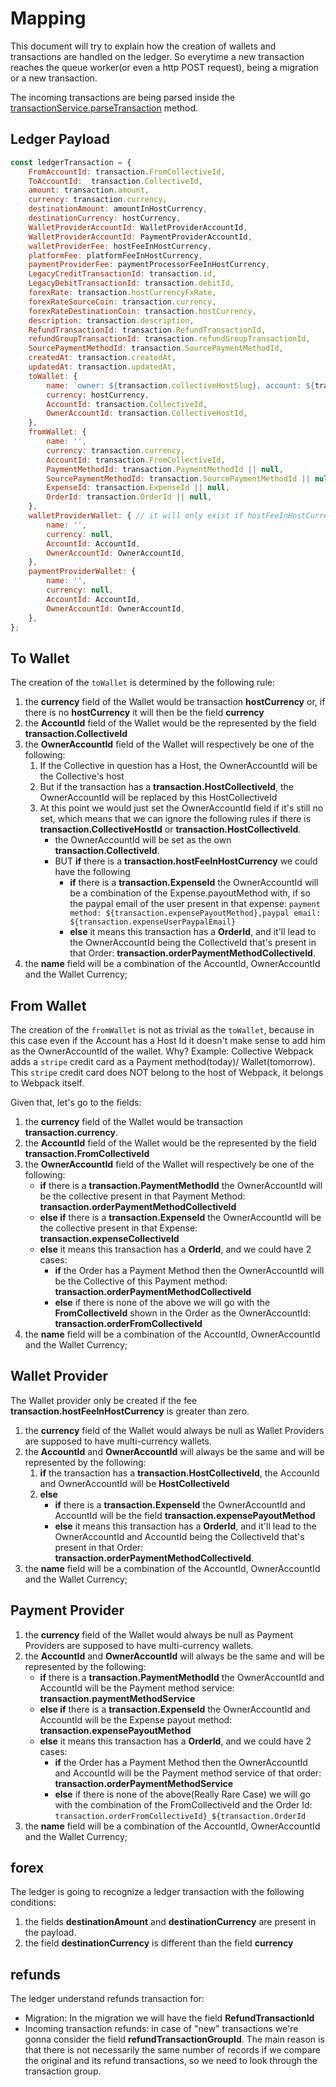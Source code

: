 # Mapping

This document will try to explain how the creation of wallets and transactions are handled on the ledger. So everytime a new transaction reaches the queue worker(or even a http POST request), being a migration or a new transaction.

The incoming transactions are being parsed inside the [transactionService.parseTransaction](https://github.com/opencollective/ledger/blob/master/server/services/transactionService.js#L129) method.

## Ledger Payload

```js
const ledgerTransaction = {
    FromAccountId: transaction.FromCollectiveId,
    ToAccountId:  transaction.CollectiveId,
    amount: transaction.amount,
    currency: transaction.currency,
    destinationAmount: amountInHostCurrency, 
    destinationCurrency: hostCurrency,
    WalletProviderAccountId: WalletProviderAccountId,
    WalletProviderAccountId: PaymentProviderAccountId,
    walletProviderFee: hostFeeInHostCurrency,
    platformFee: platformFeeInHostCurrency,
    paymentProviderFee: paymentProcessorFeeInHostCurrency,
    LegacyCreditTransactionId: transaction.id,
    LegacyDebitTransactionId: transaction.debitId,
    forexRate: transaction.hostCurrencyFxRate,
    forexRateSourceCoin: transaction.currency,
    forexRateDestinationCoin: transaction.hostCurrency,
    description: transaction.description,
    RefundTransactionId: transaction.RefundTransactionId,
    refundGroupTransactionId: transaction.refundGroupTransactionId,
    SourcePaymentMethodId: transaction.SourcePaymentMethodId,
    createdAt: transaction.createdAt,
    updatedAt: transaction.updatedAt,
    toWallet: {
        name: `owner: ${transaction.collectiveHostSlug}, account: ${transaction.collectiveSlug}, ${hostCurrency}`,
        currency: hostCurrency,
        AccountId: transaction.CollectiveId,
        OwnerAccountId: transaction.CollectiveHostId,
    },
    fromWallet: {
        name: '',
        currency: transaction.currency,
        AccountId: transaction.FromCollectiveId,
        PaymentMethodId: transaction.PaymentMethodId || null,
        SourcePaymentMethodId: transaction.SourcePaymentMethodId || null,
        ExpenseId: transaction.ExpenseId || null,
        OrderId: transaction.OrderId || null,
    },
    walletProviderWallet: { // it will only exist if hostFeeInHostCurrency > 0
        name: '',
        currency: null,
        AccountId: AccountId,
        OwnerAccountId: OwnerAccountId,
    },
    paymentProviderWallet: {
        name: '',
        currency: null,
        AccountId: AccountId,
        OwnerAccountId: OwnerAccountId,
    },
};
```

## To Wallet

The creation of the `toWallet` is determined by the following rule:

1. the **currency** field of the Wallet would be transaction **hostCurrency** or, if there is no **hostCurrency** it will then be the field **currency**
2. the **AccountId** field of the Wallet would be the represented by the field **transaction.CollectiveId**
3. the **OwnerAccountId** field of the Wallet will respectively be one of the following:
    1. If the Collective in question has a Host, the OwnerAccountId will be the Collective's host
    2. But if the transaction has a **transaction.HostCollectiveId**, the OwnerAccountId will be replaced by this HostCollectiveId
    3. At this point we would just set the OwnerAccountId field if it's still no set, which means that we can ignore the following rules if there is **transaction.CollectiveHostId** or **transaction.HostCollectiveId**.
        - the OwnerAccountId will be set as the own **transaction.CollectiveId**.
        - BUT **if** there is a **transaction.hostFeeInHostCurrency** we could have the following
            - **if** there is a **transaction.ExpenseId** the OwnerAccountId will be a combination of the Expense.payoutMethod with, if so the paypal email of the user present in that expense: `payment method: ${transaction.expensePayoutMethod},paypal email: ${transaction.expenseUserPaypalEmail}`
            - **else** it means this transaction has a **OrderId**, and it'll lead to the OwnerAccountId being the CollectiveId that's present in that Order: **transaction.orderPaymentMethodCollectiveId**.
4. the **name** field will be a combination of the AccountId, OwnerAccountId and the Wallet Currency;

## From Wallet

The creation of the `fromWallet` is not as trivial as the `toWallet`, because in this case even if the Account has a Host Id it doesn't make sense to add him as the OwnerAccountId of the wallet. Why?
Example:
        Collective Webpack adds a `stripe` credit card as a Payment method(today)/ Wallet(tomorrow). This `stripe` credit card does NOT belong to the host of Webpack, it belongs to Webpack itself.

 Given that, let's go to the fields:

1. the **currency** field of the Wallet would be transaction **transaction.currency**.
2. the **AccountId** field of the Wallet would be the represented by the field **transaction.FromCollectiveId**
3. the **OwnerAccountId** field of the Wallet will respectively be one of the following:
    - **if** there is a **transaction.PaymentMethodId** the OwnerAccountId will be the collective present in that Payment Method: **transaction.orderPaymentMethodCollectiveId**
    - **else if** there is a **transaction.ExpenseId** the OwnerAccountId will be the collective present in that Expense: **transaction.expenseCollectiveId**
    - **else** it means this transaction has a **OrderId**, and we could have 2 cases:
        - **if** the Order has a Payment Method then the OwnerAccountId will be the Collective of this Payment method: **transaction.orderPaymentMethodCollectiveId**
        - **else** if there is none of the above we will go with the **FromCollectiveId** shown in the Order as the OwnerAccountId: **transaction.orderFromCollectiveId**
4. the **name** field will be a combination of the AccountId, OwnerAccountId and the Wallet Currency;


## Wallet Provider

The Wallet provider only be created if the fee **transaction.hostFeeInHostCurrency** is greater than zero.

1. the **currency** field of the Wallet would always be null as Wallet Providers are supposed to have multi-currency wallets.
2. the **AccountId** and **OwnerAccountId** will always be the same and will be represented by the following:
    1. **if** the transaction has a **transaction.HostCollectiveId**, the AccounId and OwnerAccountId will be **HostCollectiveId**
    2. **else** 
        - **if** there is a **transaction.ExpenseId** the OwnerAccountId and AccountId will be the field **transaction.expensePayoutMethod**
        - **else** it means this transaction has a **OrderId**, and it'll lead to the OwnerAccountId and AccountId being the CollectiveId that's present in that Order: **transaction.orderPaymentMethodCollectiveId**.
4. the **name** field will be a combination of the AccountId, OwnerAccountId and the Wallet Currency;

## Payment Provider

1. the **currency** field of the Wallet would always be null as Payment Providers are supposed to have multi-currency wallets.
2. the **AccountId** and **OwnerAccountId** will always be the same and will be represented by the following:
    - **if** there is a **transaction.PaymentMethodId** the OwnerAccountId and AccountId will be the Payment method service: **transaction.paymentMethodService**
    - **else if** there is a **transaction.ExpenseId** the OwnerAccountId and AccountId will be the Expense payout method: **transaction.expensePayoutMethod**
    - **else** it means this transaction has a **OrderId**, and we could have 2 cases:
        - **if** the Order has a Payment Method then the OwnerAccountId and AccountId will be the Payment method service of that order: **transaction.orderPaymentMethodService**
        - **else** if there is none of the above(Really Rare Case) we will go with the combination of the FromCollectiveId and the Order Id: `transaction.orderFromCollectiveId}_${transaction.OrderId`
4. the **name** field will be a combination of the AccountId, OwnerAccountId and the Wallet Currency;


## forex

The ledger is going to recognize a ledger transaction with the following conditions:

1. the fields **destinationAmount** and **destinationCurrency** are present in the payload.
2. the field **destinationCurrency** is different than the field **currency**

## refunds

The ledger understand refunds transaction for:

- Migration: In the migration we will have the field **RefundTransactionId**
- Incoming transaction refunds: in case of "new" transactions we're gonna consider the field **refundTransactionGroupId**. The main reason is that there is not necessarily the same number of records if we compare the original and its refund transactions, so we need to look through the transaction group.